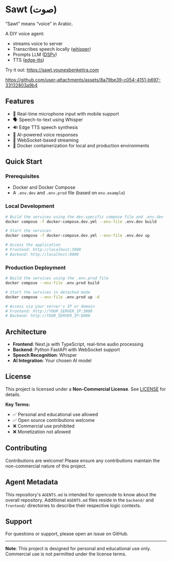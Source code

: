 # Sawt (صوت)
“Sawt” means “voice” in Arabic.

A DIY voice agent:
- streams voice to server
- Transcribes speech locally ([whisper](https://huggingface.co/openai/whisper-large-v3))
- Prompts LLM ([DSPy](https://dspy.ai/))
- TTS ([edge-tts](https://github.com/rany2/edge-tts))

Try it out: https://sawt.younesbenketira.com

https://github.com/user-attachments/assets/8a79be39-c054-4151-b697-33132803a9b4

## Features

- 🎤 Real-time microphone input with mobile support
- 🗣️ Speech-to-text using Whisper
- 🔊 Edge TTS speech synthesis
- 🤖 AI-powered voice responses
- 🔄 WebSocket-based streaming
- 🐳 Docker containerization for local and production environments

## Quick Start

### Prerequisites
- Docker and Docker Compose
- A `.env.dev` and `.env.prod` file (based on `env.example`)

### Local Development
```bash
# Build the services using the dev-specific compose file and .env.dev
docker compose -f docker-compose.dev.yml --env-file .env.dev build

# Start the services
docker compose -f docker-compose.dev.yml --env-file .env.dev up

# Access the application
# Frontend: http://localhost:3000
# Backend: http://localhost:8000
```

### Production Deployment
```bash
# Build the services using the .env.prod file
docker compose --env-file .env.prod build

# Start the services in detached mode
docker compose --env-file .env.prod up -d

# Access via your server's IP or domain
# Frontend: http://YOUR_SERVER_IP:3000
# Backend: http://YOUR_SERVER_IP:8000
```

## Architecture

- **Frontend**: Next.js with TypeScript, real-time audio processing
- **Backend**: Python FastAPI with WebSocket support
- **Speech Recognition**: Whisper
- **AI Integration**: Your chosen AI model

## License

This project is licensed under a **Non-Commercial License**. See [LICENSE](LICENSE) for details.

**Key Terms:**
- ✅ Personal and educational use allowed
- ✅ Open source contributions welcome
- ❌ Commercial use prohibited
- ❌ Monetization not allowed

## Contributing

Contributions are welcome! Please ensure any contributions maintain the non-commercial nature of this project.

## Agent Metadata

This repository's `AGENTS.md` is intended for opencode to know about the overall repository. Additional `AGENTS.md` files reside in the `backend/` and `frontend/` directories to describe their respective logic contexts.

## Support

For questions or support, please open an issue on GitHub.

---

**Note**: This project is designed for personal and educational use only. Commercial use is not permitted under the license terms.
